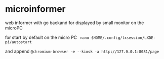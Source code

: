 # microinformer
web informer with go backand for displayed by small monitor on the microPC

for start by default on the micro PC
``` nano $HOME/.config/lxsession/LXDE-pi/autostart```

and append ```@chromium-browser -e --kiosk -a http://127.0.0.1:8081/page```
